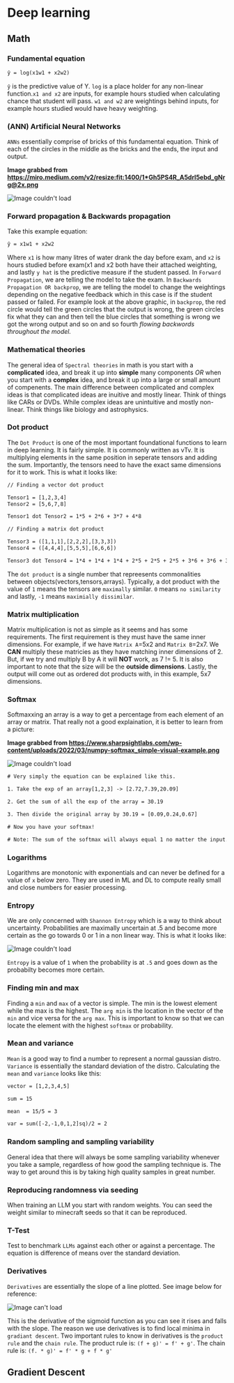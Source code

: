 # Deep learning

## Math

### Fundamental equation

```txt
ŷ = log(x1w1 + x2w2)
```
`ŷ` is the predictive value of Y. `log` is a place holder for any non-linear function.`x1 and x2` are inputs, for example hours studied when calculating chance that student will pass. `w1 and w2` are weightings behind inputs, for example hours studied would have heavy weighting.

### (ANN) Artificial Neural Networks

`ANNs` essentially comprise of bricks of this fundamental equation. Think of each of the circles in the middle as the bricks and the ends, the input and output.

**Image grabbed from https://miro.medium.com/v2/resize:fit:1400/1*Gh5PS4R_A5drl5ebd_gNrg@2x.png**

![Image couldn't load](https://miro.medium.com/v2/resize:fit:1400/1*Gh5PS4R_A5drl5ebd_gNrg@2x.png "ANN Visualization")

### Forward propagation & Backwards propagation

Take this example equation:

```txt
ŷ = x1w1 + x2w2
```
Where `x1` is how many litres of water drank the day before exam, and `x2` is hours studied before exam(x1 and x2 both have their attached weighting, and lastly `y hat` is the predictive measure if the student passed. In `Forward Propagation`, we are telling the model to take the exam. In `Backwards Propagation OR backprop`, we are telling the model to change the weightings depending on the negative feedback which in this case is if the student passed or failed. For example look at the above graphic, in `backprop`, the red circle would tell the green circles that the output is wrong, the green circles fix what they can and then tell the blue circles that something is wrong we got the wrong output and so on and so fourth *flowing backwords throughout the model.*

### Mathematical theories

The general idea of `Spectral theories` in math is you start with a **complicated** idea, and break it up into **simple** many components *OR* when you start with a **complex** idea, and break it up into a large or small amount of compenents. The main difference between complicated and complex ideas is that complicated ideas are inuitive and mostly linear. Think of things like CARs or DVDs. While complex ideas are unintuitive and mostly non-linear. Think things like biology and astrophysics.

### Dot product

The `Dot Product` is one of the most important foundational functions to learn in deep learning. It is fairly simple. It is commonly written as vTv. It is multiplying elements in the same position in seperate tensors and adding the sum. Importantly, the tensors need to have the exact same dimensions for it to work. This is what it looks like:

```txt
// Finding a vector dot product

Tensor1 = [1,2,3,4]
Tensor2 = [5,6,7,8]

Tensor1 dot Tensor2 = 1*5 + 2*6 + 3*7 + 4*8

// Finding a matrix dot product

Tensor3 = ([1,1,1],[2,2,2],[3,3,3])
Tensor4 = ([4,4,4],[5,5,5],[6,6,6])

Tensor3 dot Tensor4 = 1*4 + 1*4 + 1*4 + 2*5 + 2*5 + 2*5 + 3*6 + 3*6 + 3*6
```
The `dot product` is a single number that repreesents commonalities between objects(vectors,tensors,arrays). Typically, a dot product with the value of `1` means the tensors are `maximally` similar. `0` means `no similarity` and lastly, `-1` means `maximially dissimilar`.

### Matrix multiplication

Matrix multiplication is not as simple as it seems and has some requirements. The first requirement is they must have the same inner dimensions. For example, if we have `Matrix A`=5x2 and `Matrix B`=2x7. We **CAN** multiply these matricies as they have matching inner dimensions of 2. But, if we try and multiply B by A it will **NOT** work, as 7 != 5. It is also important to note that the size will be the **outside dimensions**. Lastly, the output will come out as ordered dot products with, in this example, 5x7 dimensions.

### Softmax

Softmaxxing an array is a way to get a percentage from each element of an array or matrix. That really not a good explaination, it is better to learn from a picture:

**Image grabbed from https://www.sharpsightlabs.com/wp-content/uploads/2022/03/numpy-softmax_simple-visual-example.png**

![Image couldn't load](https://www.sharpsightlabs.com/wp-content/uploads/2022/03/numpy-softmax_simple-visual-example.png "Softmax Visualization")

```txt
# Very simply the equation can be explained like this.

1. Take the exp of an array[1,2,3] -> [2.72,7.39,20.09]

2. Get the sum of all the exp of the array = 30.19

3. Then divide the original array by 30.19 = [0.09,0.24,0.67]

# Now you have your softmax!

# Note: The sum of the softmax will always equal 1 no matter the input.
```

### Logarithms

Logarithms are monotonic with exponentials and can never be defined for a value of `x` below zero. They are used in ML and DL to compute really small and close numbers for easier processing.

### Entropy

We are only concerned with `Shannon Entropy` which is a way to think about uncertainty. Probabilities are maximally uncertain at .5 and become more certain as the go towards 0 or 1 in a non linear way. This is what it looks like:

![Image couldn't load](https://tcosmo.github.io/assets/H/Figure_1.png "Shannon Entropy")

`Entropy` is a value of `1` when the probability is at `.5` and goes down as the probabilty becomes more certain.

### Finding min and max

Finding a `min` and `max` of a vector is simple. The min is the lowest element while the max is the highest. The `arg min` is the location in the vector of the `min` and vice versa for the `arg max`. This is important to know so that we can locate the element with the highest `softmax` or probability.

### Mean and variance

`Mean` is a good way to find a number to represent a normal gaussian distro. `Variance` is essentially the standard deviation of the distro. Calculating the `mean` and `variance` looks like this:

```txt
vector = [1,2,3,4,5]

sum = 15

mean  = 15/5 = 3

var = sum([-2,-1,0,1,2]sq)/2 = 2
```

### Random sampling and sampling variability

General idea that there will always be some sampling variability whenever you take a sample, regardless of how good the sampling technique is. The way to get around this is by taking high quality samples in great number.


### Reproducing randomness via seeding

When training an LLM you start with random weights. You can seed the weight similar to minecraft seeds so that it can be reproduced.

### T-Test

Test to benchmark `LLMs` against each other or against a percentage. The equation is difference of means over the standard deviation.

### Derivatives

`Derivatives` are essentially the slope of a line plotted. See image below for reference:

![Image can't load](https://miro.medium.com/v2/resize:fit:1200/1*G9B-tRaNfF1_VKJIEaPYwA.png "Derivative")

This is the derivative of the sigmoid function as you can see it rises and falls with the slope. The reason we use derivatives is to find local minima in `gradiant descent`. Two important rules to know in derivatives is the `product rule` and the `chain rule`. The product rule is: `(f + g)' = f' + g'`. The chain rule is: `(f. * g)' = f' * g + f * g'`


## Gradient Descent


